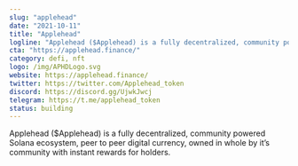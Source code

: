 ```yaml
---
slug: "applehead"
date: "2021-10-11"
title: "Applehead"
logline: "Applehead ($Applehead) is a fully decentralized, community powered Solana ecosystem, peer to peer digital currency, owned in whole by it’s community with instant rewards for holders."
cta: "https://applehead.finance/"
category: defi, nft
logo: /img/APHDLogo.svg
website: https://applehead.finance/
twitter: https://twitter.com/Applehead_token
discord: https://discord.gg/UjwkJwcj
telegram: https://t.me/applehead_token
status: building
---
```

Applehead ($Applehead) is a fully decentralized, community powered Solana ecosystem, peer to peer digital currency, owned in whole by it’s community with instant rewards for holders.
